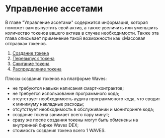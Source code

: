 # Управление ассетами

В главе "Управление ассетами" содержится информация, которая поможет вам выпустить свой актив, а также увеличить или уменьшить количество токенов вашего актива в случае необходимости. Также эта глава описывает применение такой возможности как «Массовая отправка» токенов.

1. [Создание токена](/ru/waves-client/assets-management/issue-an-asset.md)
2. [Перевыпуск токена](/ru/waves-client/assets-management/reissue-an-asset.md)
3. [Сжигание токена](/ru/waves-client/assets-management/burn-an-asset.md)
4. [Распределение токена](/ru/waves-client/assets-management/mass-transfer.md)

Плюсы создания токенов на платформе Waves:

* не требуются навыки написания смарт-контрактов;
* не требуется использование программного кода;
* отсутствует необходимость аудита программоного кода, что сводит к минимуму накладные расходы;
* отсутствует необходимость в обслуживании и мониторинге кода;
* создание токена занимает всего пару минут;
* сразу же после создания токены могут быть обменены на внутренней бирже Waves DEX;
* стоимость создания токена всего 1 WAVES.
